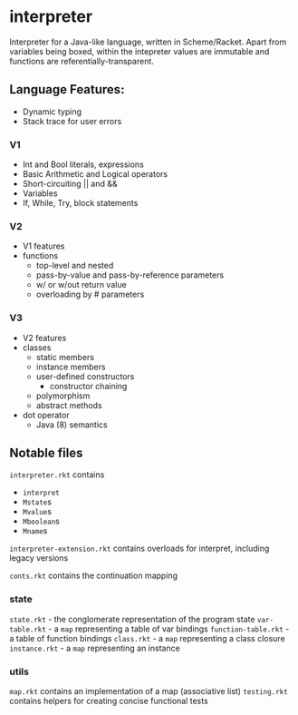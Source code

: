 # interpreter

Interpreter for a Java-like language, written in Scheme/Racket.
Apart from variables being boxed, within the intepreter values are immutable and functions are referentially-transparent.

## Language Features:
- Dynamic typing
- Stack trace for user errors

### V1
- Int and Bool literals, expressions
- Basic Arithmetic and Logical operators
- Short-circuiting || and &&
- Variables
- If, While, Try, block statements

### V2
- V1 features
- functions
  - top-level and nested
  - pass-by-value and pass-by-reference parameters
  - w/ or w/out return value
  - overloading by # parameters

### V3
- V2 features
- classes
  - static members
  - instance members
  - user-defined constructors
    - constructor chaining
  - polymorphism
  - abstract methods
- dot operator
  - Java (8) semantics

## Notable files

`interpreter.rkt` contains 
 - `interpret`
 - `Mstate`s
 - `Mvalue`s
 - `Mboolean`s
 - `Mname`s

`interpreter-extension.rkt` contains overloads for interpret, including legacy versions

`conts.rkt` contains the continuation mapping

### state
`state.rkt` - the conglomerate representation of the program state
`var-table.rkt` - a `map` representing a table of var bindings
`function-table.rkt` - a table of function bindings
`class.rkt` - a `map` representing a class closure
`instance.rkt` - a `map` representing an instance


### utils
`map.rkt` contains an implementation of a map (associative list)
`testing.rkt` contains helpers for creating concise functional tests


